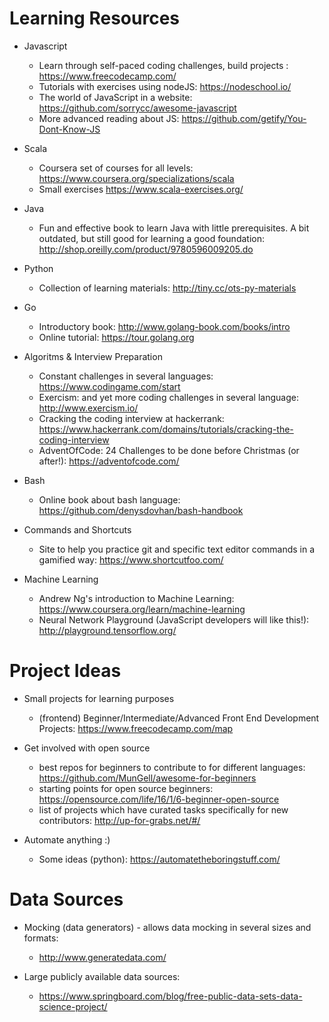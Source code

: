 
Learning Resources 
=========================


* Javascript

  * Learn through self-paced coding challenges, build projects : https://www.freecodecamp.com/
  * Tutorials with exercises using nodeJS: https://nodeschool.io/
  * The world of JavaScript in a website: https://github.com/sorrycc/awesome-javascript
  * More advanced reading about JS: https://github.com/getify/You-Dont-Know-JS
  
  
* Scala

  * Coursera set of courses for all levels: https://www.coursera.org/specializations/scala
  * Small exercises https://www.scala-exercises.org/
  
* Java

  * Fun and effective book to learn Java with little prerequisites. A bit outdated, but still good for learning a good foundation: http://shop.oreilly.com/product/9780596009205.do


* Python

  * Collection of learning materials: http://tiny.cc/ots-py-materials

  
* Go

  * Introductory book: http://www.golang-book.com/books/intro
  * Online tutorial: https://tour.golang.org


* Algoritms & Interview Preparation

  * Constant challenges in several languages: https://www.codingame.com/start
  * Exercism: and yet more coding challenges in several language: http://www.exercism.io/
  * Cracking the coding interview at hackerrank: https://www.hackerrank.com/domains/tutorials/cracking-the-coding-interview
  * AdventOfCode: 24 Challenges to be done before Christmas (or after!): https://adventofcode.com/


* Bash

  * Online book about bash language: https://github.com/denysdovhan/bash-handbook


* Commands and Shortcuts

  * Site to help you practice git and specific text editor commands in a gamified way: https://www.shortcutfoo.com/

* Machine Learning

  * Andrew Ng's introduction to Machine Learning: https://www.coursera.org/learn/machine-learning
  * Neural Network Playground (JavaScript developers will like this!): http://playground.tensorflow.org/

Project Ideas 
=========================


* Small projects for learning purposes
  * (frontend) Beginner/Intermediate/Advanced Front End Development Projects: https://www.freecodecamp.com/map
  
* Get involved with open source
  * best repos for beginners to contribute to for different languages: https://github.com/MunGell/awesome-for-beginners
  * starting points for open source beginners: https://opensource.com/life/16/1/6-beginner-open-source
  * list of projects which have curated tasks specifically for new contributors: http://up-for-grabs.net/#/
  
* Automate anything :)   
  * Some ideas (python): https://automatetheboringstuff.com/


Data Sources
=========================


* Mocking (data generators) - allows data mocking in several sizes and formats: 
  * http://www.generatedata.com/
  
* Large publicly available data sources:
  * https://www.springboard.com/blog/free-public-data-sets-data-science-project/
